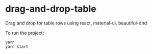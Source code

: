 # drag-and-drop-table

Drag and drop for table rows using react, material-ui, beautiful-dnd

To run the project:

```
yarn
yarn start
```
